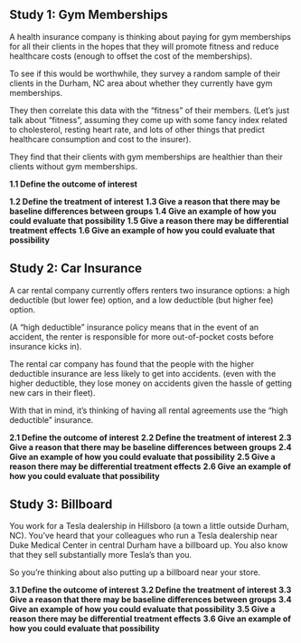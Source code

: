 ## Study 1: Gym Memberships

A health insurance company is thinking about paying for gym memberships for all their clients in the hopes that they will promote fitness and reduce healthcare costs (enough to offset the cost of the memberships).

To see if this would be worthwhile, they survey a random sample of their clients in the Durham, NC area about whether they currently have gym memberships.

They then correlate this data with the “fitness” of their members. (Let’s just talk about “fitness”, assuming they come up with some fancy index related to cholesterol, resting heart rate, and lots of other things that predict healthcare consumption and cost to the insurer).

They find that their clients with gym memberships are healthier than their clients without gym memberships.

**1.1 Define the outcome of interest**

>

**1.2 Define the treatment of interest**
**1.3 Give a reason that there may be baseline differences between groups**
**1.4 Give an example of how you could evaluate that possibility**
**1.5 Give a reason there may be differential treatment effects**
**1.6 Give an example of how you could evaluate that possibility**



## Study 2: Car Insurance

A car rental company currently offers renters two insurance options: a high deductible (but lower fee) option, and a low deductible (but higher fee) option.

(A “high deductible” insurance policy means that in the event of an accident, the renter is responsible for more out-of-pocket costs before insurance kicks in).

The rental car company has found that the people with the higher deductible insurance are less likely to get into accidents. (even with the higher deductible, they lose money on accidents given the hassle of getting new cars in their fleet).

With that in mind, it’s thinking of having all rental agreements use the “high deductible” insurance.

**2.1 Define the outcome of interest**
**2.2 Define the treatment of interest**
**2.3 Give a reason that there may be baseline differences between groups**
**2.4 Give an example of how you could evaluate that possibility**
**2.5 Give a reason there may be differential treatment effects**
**2.6 Give an example of how you could evaluate that possibility**



## Study 3: Billboard

You work for a Tesla dealership in Hillsboro (a town a little outside Durham, NC). You’ve heard that your colleagues who run a Tesla dealership near Duke Medical Center in central Durham have a billboard up. You also know that they sell substantially more Tesla’s than you.

So you’re thinking about also putting up a billboard near your store.



**3.1 Define the outcome of interest**
**3.2 Define the treatment of interest**
**3.3 Give a reason that there may be baseline differences between groups**
**3.4 Give an example of how you could evaluate that possibility**
**3.5 Give a reason there may be differential treatment effects**
**3.6 Give an example of how you could evaluate that possibility**




